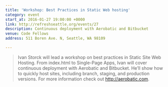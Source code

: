 ```yaml
---
title: 'Workshop: Best Practices in Static Web hosting'
category: event
start_at: 2016-01-27 19:00:00 +0000
link: http://refreshseattle.org/events/27
description: Continuous deployment with Aerobatic and Bitbucket
venue: Code Fellows
address: 511 Boren Ave. N, Seattle, WA 98109

---
```

> Ivan Storck will lead a workshop on best practices in Static Site Web Hosting. From index.html to Single-Page Apps, Ivan will cover continuous deployment with Aerobatic and Bitbucket. He’ll show how to quickly host sites, including branch, staging, and production versions. For more information check out http://aerobatic.com.
